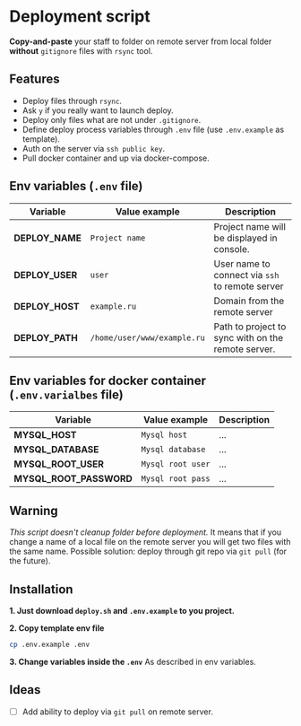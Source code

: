 # Deployment script
**Copy-and-paste** your staff to folder on remote server from local folder **without** `gitignore` files with `rsync` tool.

## Features
- Deploy files through `rsync`.
- Ask `y` if you really want to launch deploy.
- Deploy only files what are not under `.gitignore`.
- Define deploy process variables through `.env` file (use `.env.example` as template).
- Auth on the server via `ssh public key`.
- Pull docker container and up via docker-compose.


## Env variables (`.env` file)
|Variable|Value example|Description|
|---|---|---|
|**DEPLOY_NAME**|`Project name`|Project name will be displayed in console.|
|**DEPLOY_USER**|`user`|User name to connect via `ssh` to remote server|
|**DEPLOY_HOST**|`example.ru`|Domain from the remote server|
|**DEPLOY_PATH**|`/home/user/www/example.ru`|Path to project to sync with on the remote server.|


## Env variables for docker container (`.env.varialbes` file)
|Variable|Value example|Description|
|---|---|---|
|**MYSQL_HOST**|`Mysql host`|...|
|**MYSQL_DATABASE**|`Mysql database`|...|
|**MYSQL_ROOT_USER**|`Mysql root user`|...|
|**MYSQL_ROOT_PASSWORD**|`Mysql root pass`|...|

## Warning
*This script doesn't cleanup folder before deployment.*
It means that if you change a name of a local file on the remote server you will get two files with the same name.
Possible solution: deploy through git repo via `git pull` (for the future).

## Installation

**1. Just download `deploy.sh` and `.env.example` to you project.**

**2. Copy template env file**
```bash
cp .env.example .env
``` 

**3. Change variables inside the `.env`**
As described in env variables.


## Ideas
- [ ] Add ability to deploy via `git pull` on remote server. 
